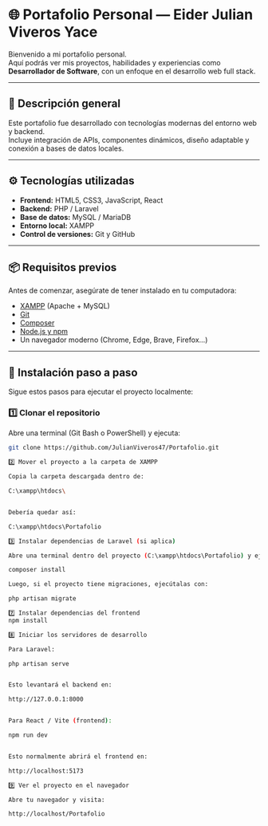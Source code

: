 # 🌐 Portafolio Personal — Eider Julian Viveros Yace

Bienvenido a mi portafolio personal.  
Aquí podrás ver mis proyectos, habilidades y experiencias como **Desarrollador de Software**, con un enfoque en el desarrollo web full stack.

---

## 🧠 Descripción general

Este portafolio fue desarrollado con tecnologías modernas del entorno web y backend.  
Incluye integración de APIs, componentes dinámicos, diseño adaptable y conexión a bases de datos locales.

---

## ⚙️ Tecnologías utilizadas

- **Frontend:** HTML5, CSS3, JavaScript, React  
- **Backend:** PHP / Laravel  
- **Base de datos:** MySQL / MariaDB  
- **Entorno local:** XAMPP  
- **Control de versiones:** Git y GitHub  

---

## 📦 Requisitos previos

Antes de comenzar, asegúrate de tener instalado en tu computadora:

- [XAMPP](https://www.apachefriends.org/es/index.html) (Apache + MySQL)
- [Git](https://git-scm.com/downloads)
- [Composer](https://getcomposer.org/)
- [Node.js y npm](https://nodejs.org/)
- Un navegador moderno (Chrome, Edge, Brave, Firefox…)

---

## 🚀 Instalación paso a paso

Sigue estos pasos para ejecutar el proyecto localmente:

### 1️⃣ Clonar el repositorio

Abre una terminal (Git Bash o PowerShell) y ejecuta:

```bash
git clone https://github.com/JulianViveros47/Portafolio.git

2️⃣ Mover el proyecto a la carpeta de XAMPP

Copia la carpeta descargada dentro de:

C:\xampp\htdocs\


Debería quedar así:

C:\xampp\htdocs\Portafolio

3️⃣ Instalar dependencias de Laravel (si aplica)

Abre una terminal dentro del proyecto (C:\xampp\htdocs\Portafolio) y ejecuta:

composer install

Luego, si el proyecto tiene migraciones, ejecútalas con:

php artisan migrate

7️⃣ Instalar dependencias del frontend
npm install

8️⃣ Iniciar los servidores de desarrollo

Para Laravel:

php artisan serve


Esto levantará el backend en:

http://127.0.0.1:8000


Para React / Vite (frontend):

npm run dev


Esto normalmente abrirá el frontend en:

http://localhost:5173

9️⃣ Ver el proyecto en el navegador

Abre tu navegador y visita:

http://localhost/Portafolio